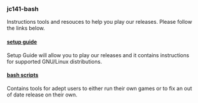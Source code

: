 ### jc141-bash

Instructions tools and resouces to help you play our releases. Please follow the links below.

#### [setup guide](setup/readme.md)

Setup Guide will allow you to play our releases and it contains instructions for supported GNU/Linux distributions.

#### [bash scripts](root-scripts)

Contains tools for adept users to either run their own games or to fix an out of date release on their own.
